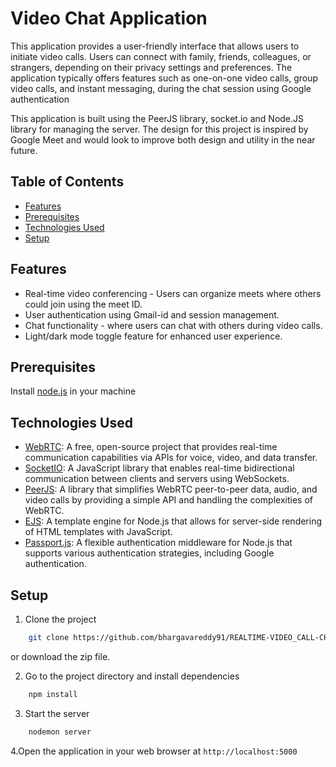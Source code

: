 # Video Chat Application


This application provides a user-friendly interface that allows users to initiate video calls. Users can connect with family, friends, colleagues, or strangers, depending on their privacy settings and preferences. The application typically offers features such as one-on-one video calls, group video calls, and instant messaging, during the chat session using Google authentication

This application is built using the PeerJS library, socket.io and Node.JS library for managing the server. The design for this project is inspired by Google Meet and would look to improve both design and utility in the near future. 

## Table of Contents

- [Features](#features)
- [Prerequisites](#prerequisites)
- [Technologies Used](#technologies-used)
- [Setup](#setup)

## Features

- Real-time video conferencing - Users can organize meets where others could join using the meet ID.
- User authentication using Gmail-id and session management.
- Chat functionality - where users can chat with others during video calls.
- Light/dark mode toggle feature for enhanced user experience.


## Prerequisites

Install [node.js](https://nodejs.org/en/) in your machine

## Technologies Used

- [WebRTC](https://webrtc.org/): A free, open-source project that provides real-time communication capabilities via APIs for voice, video, and data transfer.
- [SocketIO](https://socket.io/): A JavaScript library that enables real-time bidirectional communication between clients and servers using WebSockets.
- [PeerJS](https://peerjs.com/): A library that simplifies WebRTC peer-to-peer data, audio, and video calls by providing a simple API and handling the complexities of WebRTC.
- [EJS](https://ejs.co/): A template engine for Node.js that allows for server-side rendering of HTML templates with JavaScript.
- [Passport.js](http://www.passportjs.org/): A flexible authentication middleware for Node.js that supports various authentication strategies, including Google authentication.

## Setup

1. Clone the project

```bash
    git clone https://github.com/bhargavareddy91/REALTIME-VIDEO_CALL-CHATTING-WEBSITE
```

or download the zip file.

2. Go to the project directory and install dependencies

```bash
    npm install
```

3. Start the server

```bash
    nodemon server
```

4.Open the application in your web browser at `http://localhost:5000`
